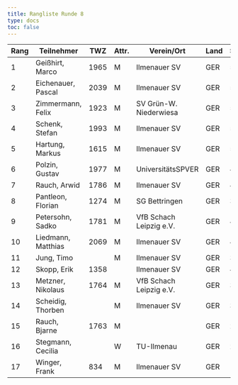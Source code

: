 ```yaml
---
title: Rangliste Runde 8
type: docs
toc: false
---
```



| Rang | Teilnehmer           | TWZ  | Attr. | Verein/Ort                | Land | S | R | V | Punkte | Buchh | SoBerg |
|------|-----------------------|------|-------|---------------------------|------|---|---|---|--------|-------|--------|
| 1    | Geißhirt, Marco       | 1965 | M     | Ilmenauer SV              | GER  | 5 | 2 | 1 | 6.0    | 39.0  | 28.75  |
| 2    | Eichenauer, Pascal    | 2039 | M     | Ilmenauer SV              | GER  | 5 | 2 | 1 | 6.0    | 39.0  | 28.50  |
| 3    | Zimmermann, Felix     | 1923 | M     | SV Grün-W. Niederwiesa    | GER  | 5 | 2 | 1 | 6.0    | 34.0  | 22.25  |
| 4    | Schenk, Stefan        | 1993 | M     | Ilmenauer SV              | GER  | 5 | 1 | 2 | 5.5    | 39.5  | 26.00  |
| 5    | Hartung, Markus       | 1615 | M     | Ilmenauer SV              | GER  | 5 | 1 | 2 | 5.5    | 37.0  | 22.50  |
| 6    | Polzin, Gustav        | 1977 | M     | UniversitätsSPVER         | GER  | 4 | 1 | 3 | 4.5    | 38.5  | 18.75  |
| 7    | Rauch, Arwid          | 1786 | M     | Ilmenauer SV              | GER  | 4 | 1 | 3 | 4.5    | 37.0  | 17.50  |
| 8    | Pantleon, Florian     | 1274 | M     | SG Bettringen             | GER  | 3 | 3 | 2 | 4.5    | 33.0  | 17.75  |
| 9    | Petersohn, Sadko      | 1781 | M     | VfB Schach Leipzig e.V.   | GER  | 4 | 1 | 3 | 4.5    | 30.5  | 14.25  |
| 10   | Liedmann, Matthias    | 2069 | M     | Ilmenauer SV              | GER  | 4 | 0 | 4 | 4.0    | 38.0  | 16.00  |
| 11   | Jung, Timo            |      | M     | Ilmenauer SV              | GER  | 3 | 2 | 3 | 4.0    | 32.5  | 13.50  |
| 12   | Skopp, Erik           | 1358 |       | Ilmenauer SV              | GER  | 4 | 0 | 4 | 4.0    | 32.5  | 11.50  |
| 13   | Metzner, Nikolaus     | 1764 | M     | VfB Schach Leipzig e.V.   | GER  | 3 | 1 | 4 | 3.5    | 30.5  | 8.25   |
| 14   | Scheidig, Thorben     |      | M     | Ilmenauer SV              | GER  | 3 | 1 | 4 | 3.5    | 29.5  | 8.00   |
| 15   | Rauch, Bjarne         | 1763 | M     |                           | GER  | 2 | 2 | 4 | 3.0    | 30.5  | 9.00   |
| 16   | Stegmann, Cecilia     |      | W     | TU-Ilmenau                | GER  | 2 | 0 | 6 | 2.0    | 26.0  | 3.00   |
| 17   | Winger, Frank         | 834  | M     | Ilmenauer SV              | GER  | 1 | 0 | 7 | 1.0    | 29.0  | 1.00   |